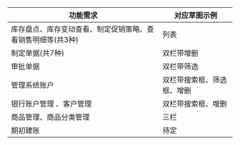 | 功能需求                            | 对应草图示例        |
| ------------------------------- | ------------- |
| 库存盘点、库存变动查看、制定促销策略、查看销售明细等(共3种) | 列表            |
| 制定单据(共7种)                       | 双栏带增删         |
| 审批单据                            | 双栏带筛选         |
| 管理系统账户                          | 双栏带搜索框、筛选框、增删 |
| 银行账户管理 、客户管理                    | 双栏带搜索框、增删     |
| 商品管理、商品分类管理                     | 三栏            |
| 期初建账                            | 待定            |

